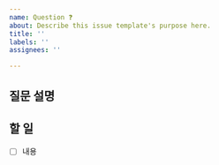 ```yaml
---
name: Question ❓
about: Describe this issue template's purpose here.
title: ''
labels: ''
assignees: ''

---
```


##  질문 설명
> 

## 할 일
- [ ] 내용
